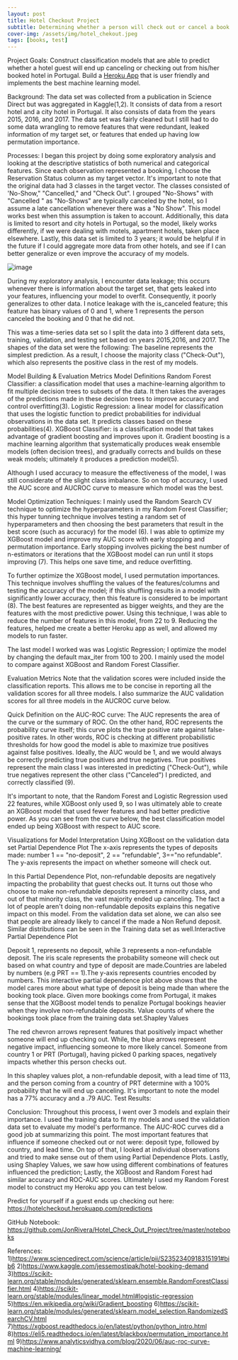 ```yaml
---
layout: post
title: Hotel Checkout Project
subtitle: Determining whether a person will check out or cancel a book in a hotel in Portugal
cover-img: /assets/img/hotel_chekout.jpeg
tags: [books, test]
---
```


Project Goals:
Construct classification models that are able to predict whether a hotel guest will end up canceling or checking out from his/her booked hotel in Portugal.
Build a [Heroku App](https://hotelcheckout.herokuapp.com) that is user friendly and implements the best machine learning model.

Background:
The data set was collected from a publication in Science Direct but was aggregated in Kaggle(1,2). It consists of data from a resort hotel and a city hotel in Portugal. It also consists of data from the years 2015, 2016, and 2017. The data set was fairly cleaned but I still had to do some data wrangling to remove features that were redundant, leaked information of my target set, or features that ended up having low permutation importance.

Processes:
I began this project by doing some exploratory analysis and looking at the descriptive statistics of both numerical and categorical features. Since each observation represented a booking, I choose the Reservation Status column as my target vector. It's important to note that the original data had 3 classes in the target vector. The classes consisted of 'No-Show," "Cancelled," and "Check Out". I grouped "No-Shows" with "Cancelled " as "No-Shows" are typically canceled by the hotel, so I assume a late cancellation whenever there was a "No Show". This model works best when this assumption is taken to account. Additionally, this data is limited to resort and city hotels in Portugal, so the model, likely works differently, if we were dealing with motels, apartment hotels, taken place elsewhere. Lastly, this data set is limited to 3 years; it would be helpful if in the future if I could aggregate more data from other hotels, and see if I can better generalize or even improve the accuracy of my models.

![image](assets/img/hotel_project_photos/bar_graph.jpeg)




During my exploratory analysis, I encounter data leakage; this occurs whenever there is information about the target set, that gets leaked into your features, influencing your model to overfit. Consequently, it poorly generalizes to other data. I notice leakage with the is_canceled feature; this feature has binary values of 0 and 1, where 1 represents the person canceled the booking and 0 that he did not.


This was a time-series data set so I split the data into 3 different data sets, training, validation, and testing set based on years 2015,2016, and 2017. The shapes of the data set were the following:
The baseline represents the simplest prediction. As a result, I choose the majority class ("Check-Out"), which also represents the positive class in the rest of my models.

Model Building & Evaluation Metrics
Model Definitions
Random Forest Classifier: a classification model that uses a machine-learning algorithm to fit multiple decision trees to subsets of the data. It then takes the averages of the predictions made in these decision trees to improve accuracy and control overfitting(3).
Logistic Regression: a linear model for classification that uses the logistic function to predict probabilities for individual observations in the data set. It predicts classes based on these probabilities(4).
XGBoost Classifier: is a classification model that takes advantage of gradient boosting and improves upon it. Gradient boosting is a machine learning algorithm that systematically produces weak ensemble models (often decision trees), and gradually corrects and builds on these weak models; ultimately it produces a prediction model(5).

Although I used accuracy to measure the effectiveness of the model, I was still considerate of the slight class imbalance. So on top of accuracy, I used the AUC score and AUCROC curve to measure which model was the best.

Model Optimization Techniques:
I mainly used the Random Search CV technique to optimize the hyperparameters in my Random Forest Classifier; this hyper tunning technique involves testing a random set of hyperparameters and then choosing the best parameters that result in the best score (such as accuracy) for the model (6).
I was able to optimize my XGBoost model and improve my AUC score with early stopping and permutation importance. Early stopping involves picking the best number of n-estimators or iterations that the XGBoost model can run until it stops improving (7). This helps one save time, and reduce overfitting.

To further optimize the XGBoost model, I used permutation importances. This technique involves shuffling the values of the features/columns and testing the accuracy of the model; if this shuffling results in a model with significantly lower accuracy, then this feature is considered to be important (8). The best features are represented as bigger weights, and they are the features with the most predictive power.
Using this technique, I was able to reduce the number of features in this model, from 22 to 9. Reducing the features, helped me create a better Heroku app as well, and allowed my models to run faster.

The last model I worked was was Logistic Regression; I optimize the model by changing the default max_iter from 100 to 200. I mainly used the model to compare against XGBoost and Random Forest Classifier.

Evaluation Metrics
Note that the validation scores were included inside the classification reports. This allows me to be concise in reporting all the validation scores for all three models. I also summarize the AUC validation scores for all three models in the AUCROC curve below.

Quick Definition on the AUC-ROC curve: The AUC represents the area of the curve or the summary of ROC. On the other hand, ROC represents the probability curve itself; this curve plots the true positive rate against false-positive rates. In other words, ROC is checking at different probabilistic thresholds for how good the model is able to maximize true positives against false positives. Ideally, the AUC would be 1, and we would always be correctly predicting true positives and true negatives. True positives represent the main class I was interested in predicting ("Check-Out"), while true negatives represent the other class ("Canceled") I predicted, and correctly classified (9).

It's important to note, that the Random Forest and Logistic Regression used 22 features, while XGBoost only used 9, so I was ultimately able to create an XGBoost model that used fewer features and had better predictive power. As you can see from the curve below, the best classification model ended up being XGBoost with respect to AUC score.

Visualizations for Model Interpretation
Using XGBoost on the validation data set
Partial Dependence Plot
The x-axis represents the types of deposits made: number 1 == "no-deposit", 2 == "refundable", 3=="no refundable". The y-axis represents the impact on whether someone will check out.

In this Partial Dependence Plot, non-refundable deposits are negatively impacting the probability that guest checks out. It turns out those who choose to make non-refundable deposits represent a minority class, and out of that minority class, the vast majority ended up canceling. The fact a lot of people aren't doing non-refundable deposits explains this negative impact on this model.
From the validation data set alone, we can also see that people are already likely to cancel if the made a Non Refund deposit. Similar distributions can be seen in the Training data set as well.Interactive Partial Dependence Plot

Deposit 1, represents no deposit, while 3 represents a non-refundable deposit. The iris scale represents the probability someone will check out based on what country and type of deposit are made.Countries are labeled by numbers (e.g PRT == 1).The y-axis represents countries encoded by numbers. This interactive partial dependence plot above shows that the model cares more about what type of deposit is being made than where the booking took place. Given more bookings come from Portugal, it makes sense that the XGBoost model tends to penalize Portugal bookings heavier when they involve non-refundable deposits.
Value counts of where the bookings took place from the training data set.Shapley Values

The red chevron arrows represent features that positively impact whether someone will end up checking out. While, the blue arrows represent negative impact, influencing someone to more likely cancel. Someone from country 1 or PRT (Portugal), having picked 0 parking spaces, negatively impacts whether this person checks out.

In this shapley values plot, a non-refundable deposit, with a lead time of 113, and the person coming from a country of PRT determine with a 100% probability that he will end up canceling. It's important to note the model has a 77% accuracy and a .79 AUC.
Test Results:

Conclusion:
Throughout this process, I went over 3 models and explain their importance. I used the training data to fit my models and used the validation data set to evaluate my model's performance. The AUC-ROC curves did a good job at summarizing this point.
The most important features that influence if someone checked out or not were: deposit type, followed by country, and lead time. On top of that, I looked at individual observations and tried to make sense out of them using Partial Dependence Plots. Lastly, using Shapley Values, we saw how using different combinations of features influenced the prediction;
Lastly, the XGBoost and Random Forest had similar accuracy and ROC-AUC scores. Ultimately I used my Random Forest model to construct my Heroku app you can test below.

Predict for yourself if a guest ends up checking out here:
https://hotelcheckout.herokuapp.com/predictions

GitHub Notebook:
https://github.com/JonRivera/Hotel_Check_Out_Project/tree/master/notebooks

References:
1)https://www.sciencedirect.com/science/article/pii/S2352340918315191#bib6
2)https://www.kaggle.com/jessemostipak/hotel-booking-demand
3)https://scikit-learn.org/stable/modules/generated/sklearn.ensemble.RandomForestClassifier.html
4)https://scikit-learn.org/stable/modules/linear_model.html#logistic-regression
5)https://en.wikipedia.org/wiki/Gradient_boosting
6)https://scikit-learn.org/stable/modules/generated/sklearn.model_selection.RandomizedSearchCV.html
7)https://xgboost.readthedocs.io/en/latest/python/python_intro.html
8)https://eli5.readthedocs.io/en/latest/blackbox/permutation_importance.html
9)https://www.analyticsvidhya.com/blog/2020/06/auc-roc-curve-machine-learning/
